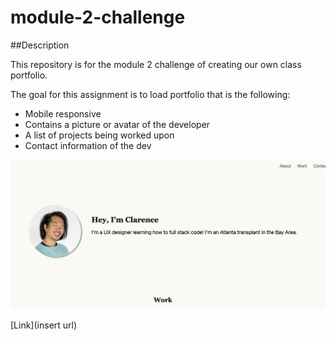 # module-2-challenge

##Description

This repository is for the module 2 challenge of creating our own class portfolio.

The goal for this assignment is to load portfolio that is the following: 

- Mobile responsive
- Contains a picture or avatar of the developer
- A list of projects being worked upon 
- Contact information of the dev 


![Image](Screenshot.png)

[Link](insert url)
